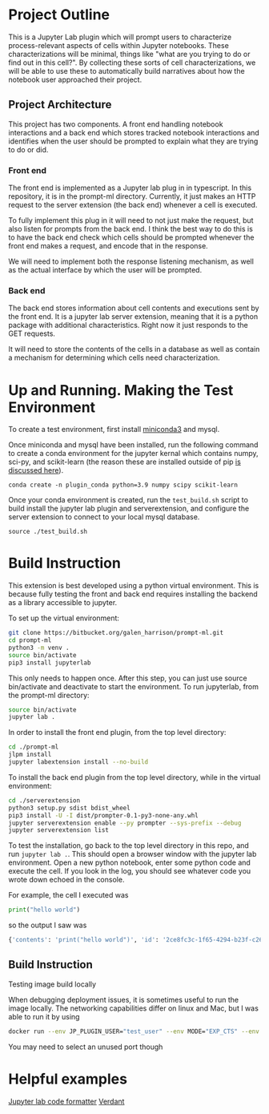 # Project Outline

This is a Jupyter Lab plugin which will prompt users to characterize process-relevant aspects of cells within Jupyter notebooks. 
These characterizations will be minimal, things like "what are you trying to do or find out in this cell?". 
By collecting these sorts of cell characterizations, we will be able to use these to automatically build narratives about how the notebook user approached their project. 

## Project Architecture

This project has two components. 
A front end handling notebook interactions and a back end which stores tracked notebook interactions and identifies when the user should be prompted to explain what they are trying to do or did. 

### Front end

The front end is implemented as a Jupyter lab plug in in typescript.
In this repository, it is in the prompt-ml directory. 
Currently, it just makes an HTTP request to the server extension (the back end) whenever a cell is executed.

To fully implement this plug in it will need to not just make the request, but also listen for prompts from the back end.
I think the best way to do this is to have the back end check which cells should be prompted whenever the front end makes a request, and encode that in the response.

We will need to implement both the response listening mechanism, as well as the actual interface by which the user will be prompted.

### Back end

The back end stores information about cell contents and executions sent by the front end.
It is a jupyter lab server extension, meaning that it is a python package with additional characteristics.
Right now it just responds to the GET requests. 

It will need to store the contents of the cells in a database as well as contain a mechanism for determining which cells need characterization.


# Up and Running. Making the Test Environment

To create a test environment, first install [miniconda3](https://docs.conda.io/projects/conda/en/latest/user-guide/install/macos.html) and mysql. 

Once miniconda and mysql have been installed, run the following command to create a conda environment for the jupyter kernal which contains numpy, sci-py, and scikit-learn (the reason these are installed outside of pip [is discussed here](https://github.com/scikit-learn/scikit-learn/issues/18852)).

	conda create -n plugin_conda python=3.9 numpy scipy scikit-learn
	
Once your conda environment is created, run the `test_build.sh` script to build install the jupyter lab plugin and serverextension, and configure the server extension to connect to your local mysql database. 

	source ./test_build.sh


# Build Instruction

This extension is best developed using a python virtual environment.
This is because fully testing the front and back end requires installing the backend as a library accessible to jupyter.

To set up the virtual environment:

```bash
git clone https://bitbucket.org/galen_harrison/prompt-ml.git
cd prompt-ml
python3 -m venv .
source bin/activate
pip3 install jupyterlab
```
This only needs to happen once. 
After this step, you can just use source bin/activate and deactivate to start the environment.
To run jupyterlab, from the prompt-ml directory: 

```bash
source bin/activate
jupyter lab .
```
In order to install the front end plugin, from the top level directory:

```bash
cd ./prompt-ml
jlpm install
jupyter labextension install --no-build
```

To install the back end plugin from the top level directory, while in the virtual environment:

```bash
cd ./serverextension
python3 setup.py sdist bdist_wheel
pip3 install -U -I dist/prompter-0.1-py3-none-any.whl
jupyter serverextension enable --py prompter --sys-prefix --debug
jupyter serverextension list
```

To test the installation, go back to the top level directory in this repo, and run `jupyter lab .`.
This should open a browser window with the jupyter lab environment. 
Open a new python notebook, enter some python code and execute the cell.
If you look in the log, you should see whatever code you wrote down echoed in the console.

For example, the cell I executed was 

```python
print("hello world")
```

so the output I saw was

```python
{'contents': 'print("hello world")', 'id': '2ce8fc3c-1f65-4294-b23f-c267e5db91d0'}
```


## Build Instruction

Testing image build locally

When debugging deployment issues, it is sometimes useful to run the image locally.
The networking capabilities differ on linux and Mac, but I was able to run it by
using

```bash
docker run --env JP_PLUGIN_USER="test_user" --env MODE="EXP_CTS" --env DOCKER_HOST_IP="127.0.0.1" --env TOKEN="test_user" --env PLUGIN_PORT=8889 -p 8889:8889 -it {IMAGE_NAME} bash ./run_image.sh 
```

You may need to select an unused port though
# Helpful examples

[Jupyter lab code formatter](https://github.com/ryantam626/jupyterlab_code_formatter)
[Verdant](https://github.com/mkery/Verdant/blob/master/src/lilgit/jupyter-hooks/notebook-listen.ts)
